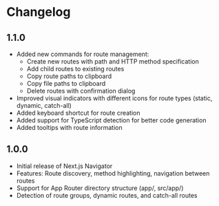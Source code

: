 # Changelog

## 1.1.0

- Added new commands for route management:
  - Create new routes with path and HTTP method specification
  - Add child routes to existing routes
  - Copy route paths to clipboard
  - Copy file paths to clipboard
  - Delete routes with confirmation dialog
- Improved visual indicators with different icons for route types (static, dynamic, catch-all)
- Added keyboard shortcut for route creation
- Added support for TypeScript detection for better code generation
- Added tooltips with route information

## 1.0.0

- Initial release of Next.js Navigator
- Features: Route discovery, method highlighting, navigation between routes
- Support for App Router directory structure (app/, src/app/)
- Detection of route groups, dynamic routes, and catch-all routes